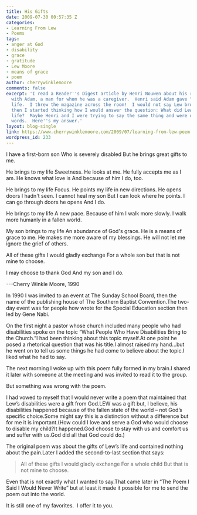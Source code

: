 ```yaml
---
title: His Gifts
date: 2009-07-30 00:57:35 Z
categories:
- Learning From Lew
- Poems
tags:
- anger at God
- disability
- grace
- gratitude
- Lew Moore
- means of grace
- poem
author: cherrywinklemoore
comments: false
excerpt: 'I read a Reader''s Digest article by Henri Nouwen about his relationship
  with Adam, a man for whom he was a caregiver.  Henri said Adam gave "peace" to his
  life.  I threw the magazine across the room!  I would not say Lew brought me "peace."  So
  then I started thinking how I would answer the question: What did Lew bring to my
  life?  Maybe Henri and I were trying to say the same thing and were using different
  words.  Here''s my answer.'
layout: blog-single
link: https://www.cherrywinklemoore.com/2009/07/learning-from-lew-poem-his-gifts/
wordpress_id: 233
---
```


I have a first-born son
Who is severely disabled
But he brings great gifts to me.

He brings to my life
Sweetness.
He looks at me.
He fully accepts me as I am.
He knows what love is
And because of him
I do, too.

He brings to my life
Focus.
He points my life in new directions.
He opens doors I hadn't seen.
I cannot heal my son
But I can look where he points.
I can go through doors he opens
And I do.

He brings to my life
A new pace.
Because of him I walk more slowly.
I walk more humanly in a fallen world.

My son brings to my life
An abundance of God's grace.
He is a means of grace to me.
He makes me more aware of my blessings.
He will not let me ignore the grief of others.

All of these gifts I would gladly exchange
For a whole son
but that is not mine to choose.

I may choose to thank God
And my son
and I do.

---Cherry Winkle Moore, 1990

In 1990 I was invited to an event at The Sunday School Board, then the name of the publishing house of The Southern Baptist Convention.The two-day event was for people how wrote for the Special Education section then led by Gene Nabi.

On the first night a pastor whose church included many people who had disabilities spoke on the topic “What People Who Have Disabilities Bring to the Church.”I had been thinking about this topic myself.At one point he posed a rhetorical question that was his title.I almost raised my hand…but he went on to tell us some things he had come to believe about the topic.I liked what he had to say.

The next morning I woke up with this poem fully formed in my brain.I shared it later with someone at the meeting and was invited to read it to the group.

But something was wrong with the poem.

I had vowed to myself that I would never write a poem that maintained that Lew’s disabilities were a gift from God.LEW was a gift but, I believe, his disabilities happened because of the fallen state of the world – not God’s specific choice.Some might say this is a distinction without a difference but for me it is important.(How could I love and serve a God who would choose to disable my child?It happened.God choose to stay with us and comfort us and suffer with us.God did all that God could do.)

The original poem was about the gifts of Lew’s life and contained nothing about the pain.Later I added the second-to-last section that says:


<blockquote>All of these gifts I would gladly exchange
For a whole child
But that is not mine to choose.</blockquote>


Even that is not exactly what I wanted to say.That came later in “The Poem I Said I Would Never Write” but at least it made it possible for me to send the poem out into the world.

It is still one of my favorites.  I offer it to you.

